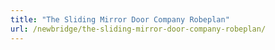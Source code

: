```yaml
---
title: "The Sliding Mirror Door Company Robeplan"
url: /newbridge/the-sliding-mirror-door-company-robeplan/
---
```

